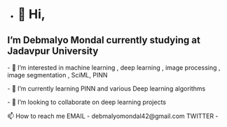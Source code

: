 - <h1>👋 Hi,</h1>
<h2>I’m Debmalyo Mondal currently studying at Jadavpur University</h2>
<p>
- 👀 I’m interested in machine learning , deep learning , image processing , image segmentation , SciML, PINN </p>
<p>
- 🌱 I’m currently learning PINN and various Deep learning algorithms
</p>
<p>
- 💞️ I’m looking to collaborate on deep learning projects 
</p>

<p2>
📫 How to reach me
EMAIL - debmalyomondal42@gmail.com
TWITTER - 

<!---
Debmalyo98/Debmalyo98 is a ✨ special ✨ repository because its `README.md` (this file) appears on your GitHub profile.
You can click the Preview link to take a look at your changes.
--->
